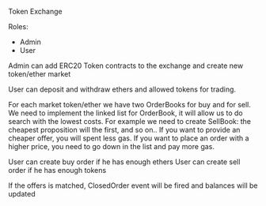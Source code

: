 Token Exchange

Roles:
- Admin
- User

Admin can add ERC20 Token contracts to the exchange and create new token/ether market

User can deposit and withdraw ethers and allowed tokens for trading.

For each market token/ether we have two OrderBooks for buy and for sell.
We need to implement the linked list for OrderBook, it will allow us to do search with the lowest costs.
For example we need to create SellBook: the cheapest proposition will the first, and so on..
If you want to provide an cheaper offer, you will spent less gas.
If you want to place an order with a higher price, you need to go down in the list and pay more gas.

User can create buy order if he has enough ethers
User can create sell order if he has enough tokens

If the offers is matched, ClosedOrder event will be fired and balances will be updated
